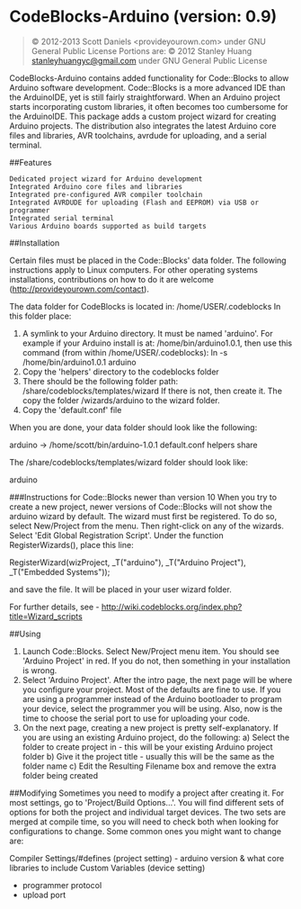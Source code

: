 # CodeBlocks-Arduino (version: 0.9)

> &copy; 2012-2013 Scott Daniels <provideyourown.com>
> under GNU General Public License
> Portions are: &copy; 2012 Stanley Huang <stanleyhuangyc@gmail.com>
> under GNU General Public License


CodeBlocks-Arduino contains added functionality for Code::Blocks to allow Arduino software development. Code::Blocks is a more advanced IDE than the ArduinoIDE, yet is still fairly straightforward. When an Arduino project starts incorporating custom libraries, it often becomes too cumbersome for the ArduinoIDE. This package adds a custom project wizard for creating Arduino projects. The distribution also integrates the latest Arduino core files and libraries, AVR toolchains, avrdude for uploading, and a serial terminal.


##Features

    Dedicated project wizard for Arduino development
    Integrated Arduino core files and libraries
    Integrated pre-configured AVR compiler toolchain
    Integrated AVRDUDE for uploading (Flash and EEPROM) via USB or programmer
    Integrated serial terminal
    Various Arduino boards supported as build targets


##Installation

Certain files must be placed in the Code::Blocks' data folder. The following instructions apply to Linux computers. For other operating systems installations, contributions on how to do it are welcome (http://provideyourown.com/contact).

The data folder for CodeBlocks is located in: /home/USER/.codeblocks
In this folder place:

1) A symlink to your Arduino directory. It must be named 'arduino'. For example if your Arduino install is at: /home/bin/arduino1.0.1, then use this command (from within /home/USER/.codeblocks):  ln -s /home/bin/arduino1.0.1 arduino
2) Copy the 'helpers' directory to the codeblocks folder
3) There should be the following folder path: /share/codeblocks/templates/wizard
   If there is not, then create it. The copy the folder /wizards/arduino to the wizard folder.
4) Copy the 'default.conf' file

When you are done, your data folder should look like the following:

arduino -> /home/scott/bin/arduino-1.0.1
default.conf
helpers
share

The /share/codeblocks/templates/wizard folder should look like:

arduino


###Instructions for Code::Blocks newer than version 10
When you try to create a new project, newer versions of Code::Blocks will not show the arduino wizard by default. The wizard must first be registered. To do so, select New/Project from the menu. Then right-click on any of the wizards. Select 'Edit Global Registration Script'. Under the function RegisterWizards(), place this line:

RegisterWizard(wizProject,     _T("arduino"),      _T("Arduino Project"),       _T("Embedded Systems"));

and save the file. It will be placed in your user wizard folder.

For further details, see - http://wiki.codeblocks.org/index.php?title=Wizard_scripts

##Using
1) Launch Code::Blocks. Select New/Project menu item. You should see 'Arduino Project' in red. If you do not, then something in your installation is wrong.
2) Select 'Arduino Project'. After the intro page, the next page will be where you configure your project. Most of the defaults are fine to use. If you are using a programmer instead of the Arduino bootloader to program your device, select the programmer you will be using. Also, now is the time to choose the serial port to use for uploading your code.
3) On the next page, creating a new project is pretty self-explanatory. If you are using an existing Arduino project, do the following:
    a) Select the folder to create project in - this will be your existing Arduino project folder
    b) Give it the project title - usually this will be the same as the folder name
    c) Edit the Resulting Filename box and remove the extra folder being created

##Modifying
Sometimes you need to modify a project after creating it. For most settings, go to 'Project/Build Options...'. You will find different sets of options for both the project and individual target devices. The two sets are merged at compile time, so you will need to check both when looking for configurations to change. Some common ones you might want to change are:

Compiler Settings/#defines (project setting) - arduino version & what core libraries to include
Custom Variables (device setting)
  - programmer protocol
  - upload port
 










